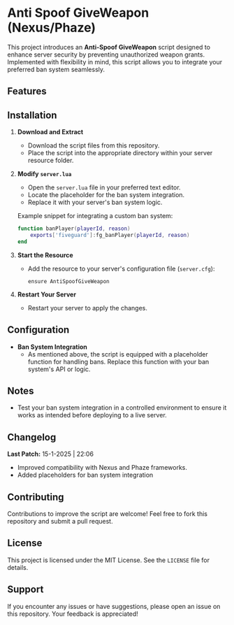 # Anti Spoof GiveWeapon (Nexus/Phaze)

This project introduces an **Anti-Spoof GiveWeapon** script designed to enhance server security by preventing unauthorized weapon grants. Implemented with flexibility in mind, this script allows you to integrate your preferred ban system seamlessly.

## Features


## Installation

1. **Download and Extract**
   - Download the script files from this repository.
   - Place the script into the appropriate directory within your server resource folder.

2. **Modify `server.lua`**
   - Open the `server.lua` file in your preferred text editor.
   - Locate the placeholder for the ban system integration.
   - Replace it with your server's ban system logic.

   Example snippet for integrating a custom ban system:
   ```lua
   function banPlayer(playerId, reason)
       exports['fiveguard']:fg_banPlayer(playerId, reason)
   end
   ```

3. **Start the Resource**
   - Add the resource to your server's configuration file (`server.cfg`):
     ```
     ensure AntiSpoofGiveWeapon
     ```

4. **Restart Your Server**
   - Restart your server to apply the changes.

## Configuration

- **Ban System Integration**
  - As mentioned above, the script is equipped with a placeholder function for handling bans. Replace this function with your ban system's API or logic.

## Notes

- Test your ban system integration in a controlled environment to ensure it works as intended before deploying to a live server.


## Changelog

**Last Patch:** 15-1-2025 | 22:06

- Improved compatibility with Nexus and Phaze frameworks.
- Added placeholders for ban system integration

## Contributing

Contributions to improve the script are welcome! Feel free to fork this repository and submit a pull request.

## License

This project is licensed under the MIT License. See the `LICENSE` file for details.

## Support

If you encounter any issues or have suggestions, please open an issue on this repository. Your feedback is appreciated!